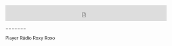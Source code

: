 <!-- Player Rádio Roxy Inicio -->
<iframe src="http://radio.rederoxy.com/player/p1-prata.php" scrolling="no" frameborder="0" width="100%" height="50px" name="RadioRoxy" id="RadioRoxy"></iframe>
<!-- Player Rádio Roxy Fim -->

=======

Player Rádio Roxy Roxo
